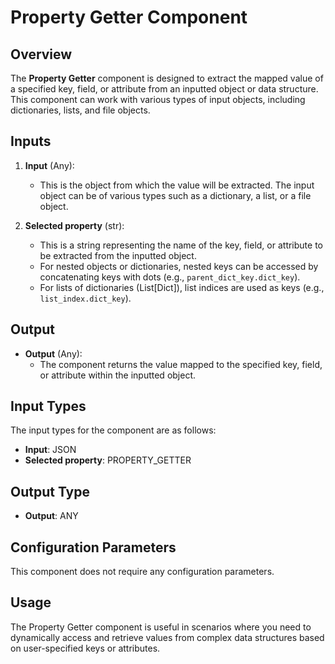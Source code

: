# Property Getter Component

## Overview
The **Property Getter** component is designed to extract the mapped value of a specified key, field, or attribute from an inputted object or data structure. This component can work with various types of input objects, including dictionaries, lists, and file objects.

## Inputs
1. **Input** (Any): 
   - This is the object from which the value will be extracted. The input object can be of various types such as a dictionary, a list, or a file object.

2. **Selected property** (str): 
   - This is a string representing the name of the key, field, or attribute to be extracted from the inputted object. 
   - For nested objects or dictionaries, nested keys can be accessed by concatenating keys with dots (e.g., `parent_dict_key.dict_key`).
   - For lists of dictionaries (List[Dict]), list indices are used as keys (e.g., `list_index.dict_key`).

## Output
- **Output** (Any): 
  - The component returns the value mapped to the specified key, field, or attribute within the inputted object.

## Input Types
The input types for the component are as follows:
- **Input**: JSON
- **Selected property**: PROPERTY_GETTER

## Output Type
- **Output**: ANY

## Configuration Parameters
This component does not require any configuration parameters.

## Usage
The Property Getter component is useful in scenarios where you need to dynamically access and retrieve values from complex data structures based on user-specified keys or attributes.
